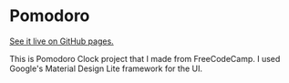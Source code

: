 # Pomodoro

[See it live on GitHub pages.](https://mcaubrey.github.io/pomodoro)

This is Pomodoro Clock project that I made from FreeCodeCamp. I used Google's Material Design Lite framework for the UI. 
